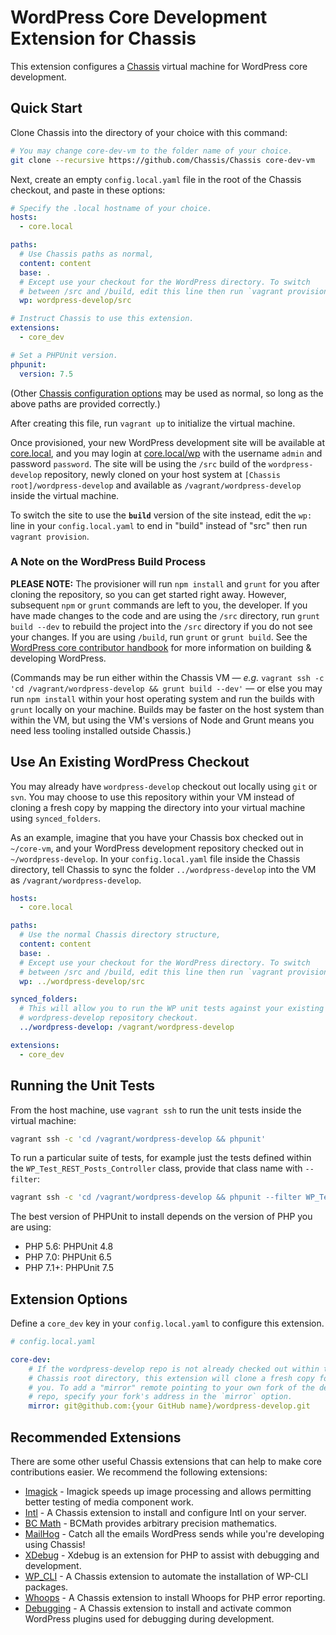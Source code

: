 # WordPress Core Development Extension for Chassis

This extension configures a [Chassis](http://chassis.io) virtual machine for WordPress core development.

## Quick Start

Clone Chassis into the directory of your choice with this command:

```bash
# You may change core-dev-vm to the folder name of your choice.
git clone --recursive https://github.com/Chassis/Chassis core-dev-vm
```

Next, create an empty `config.local.yaml` file in the root of the Chassis checkout, and paste in these options:

```yaml
# Specify the .local hostname of your choice.
hosts:
  - core.local

paths:
  # Use Chassis paths as normal,
  content: content
  base: .
  # Except use your checkout for the WordPress directory. To switch
  # between /src and /build, edit this line then run `vagrant provision`.
  wp: wordpress-develop/src

# Instruct Chassis to use this extension.
extensions:
  - core_dev

# Set a PHPUnit version.
phpunit:
  version: 7.5
```
(Other [Chassis configuration options](http://docs.chassis.io/en/latest/config/) may be used as normal, so long as the above paths are provided correctly.)

After creating this file, run `vagrant up` to initialize the virtual machine.

Once provisioned, your new WordPress development site will be available at [core.local](http://core.local), and you may login at [core.local/wp](http://core.local/wp) with the username `admin` and password `password`. The site will be using the `/src` build of the `wordpress-develop` repository, newly cloned on your host system at `[Chassis root]/wordpress-develop` and available as `/vagrant/wordpress-develop` inside the virtual machine.

To switch the site to use the **`build`** version of the site instead, edit the `wp:` line in your `config.local.yaml` to end in "build" instead of "src" then run `vagrant provision`.

### A Note on the WordPress Build Process

**PLEASE NOTE:** The provisioner will run `npm install` and `grunt` for you after cloning the repository, so you can get started right away. However, subsequent `npm` or `grunt` commands are left to you, the developer. If you have made changes to the code and are using the `/src` directory, run `grunt build --dev` to rebuild the project into the `/src` directory if you do not see your changes. If you are using `/build`, run `grunt` or `grunt build`. See the [WordPress core contributor handbook](https://make.wordpress.org/core/handbook/) for more information on building & developing WordPress.

(Commands may be run either within the Chassis VM — _e.g._ `vagrant ssh -c 'cd /vagrant/wordpress-develop && grunt build --dev'` — or else you may run `npm install` within your host operating system and run the builds with `grunt` locally on your machine. Builds may be faster on the host system than within the VM, but using the VM's versions of Node and Grunt means you need less tooling installed outside Chassis.)

## Use An Existing WordPress Checkout

You may already have `wordpress-develop` checkout out locally using `git` or `svn`. You may choose to use this repository within your VM instead of cloning a fresh copy by mapping the directory into your virtual machine using `synced_folders`.

As an example, imagine that you have your Chassis box checked out in `~/core-vm`, and your WordPress development repository checked out in `~/wordpress-develop`. In your `config.local.yaml` file inside the Chassis directory, tell Chassis to sync the folder `../wordpress-develop` into the VM as `/vagrant/wordpress-develop`.

```yml
hosts:
  - core.local

paths:
  # Use the normal Chassis directory structure,
  content: content
  base: .
  # Except use your checkout for the WordPress directory. To switch
  # between /src and /build, edit this line then run `vagrant provision`.
  wp: ../wordpress-develop/src

synced_folders:
  # This will allow you to run the WP unit tests against your existing
  # wordpress-develop repository checkout.
  ../wordpress-develop: /vagrant/wordpress-develop

extensions:
  - core_dev

```

## Running the Unit Tests

From the host machine, use `vagrant ssh` to run the unit tests inside the virtual machine:

```bash
vagrant ssh -c 'cd /vagrant/wordpress-develop && phpunit'
```

To run a particular suite of tests, for example just the tests defined within the `WP_Test_REST_Posts_Controller` class, provide that class name with `--filter`:

```bash
vagrant ssh -c 'cd /vagrant/wordpress-develop && phpunit --filter WP_Test_REST_Posts_Controller'
```

The best version of PHPUnit to install depends on the version of PHP you are using:

* PHP 5.6: PHPUnit 4.8
* PHP 7.0: PHPUnit 6.5
* PHP 7.1+: PHPUnit 7.5


## Extension Options

Define a `core_dev` key in your `config.local.yaml` to configure this extension.

```yml
# config.local.yaml

core-dev:
    # If the wordpress-develop repo is not already checked out within the
    # Chassis root directory, this extension will clone a fresh copy for
    # you. To add a "mirror" remote pointing to your own fork of the develop
    # repo, specify your fork's address in the `mirror` option.
    mirror: git@github.com:{your GitHub name}/wordpress-develop.git
```


## Recommended Extensions

There are some other useful Chassis extensions that can help to make core contributions easier. We recommend the following extensions:

* [Imagick](https://github.com/Chassis/Imagick) - Imagick speeds up image processing and allows permitting better testing of media component work.
* [Intl](https://github.com/Chassis/intl) - A Chassis extension to install and configure Intl on your server.
* [BC Math](https://github.com/Chassis/BCMath) - BCMath provides arbitrary precision mathematics.
* [MailHog](https://github.com/Chassis/MailHog) - Catch all the emails WordPress sends while you're developing using Chassis!
* [XDebug](https://github.com/Chassis/Xdebug) - Xdebug is an extension for PHP to assist with debugging and development. 
* [WP_CLI](https://github.com/Chassis/WP_CLI) - A Chassis extension to automate the installation of WP-CLI packages.
* [Whoops](https://github.com/Chassis/Whoops) - A Chassis extension to install Whoops for PHP error reporting.
* [Debugging](https://github.com/Chassis/Debugging) - A Chassis extension to install and activate common WordPress plugins used for debugging during development.

